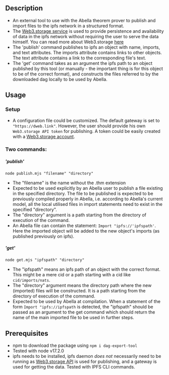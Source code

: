 ## Description
- An external tool to use with the Abella theorem prover to publish and import files to the ipfs network in a structured format.
- The [Web3.storage service](https://web3.storage/) is used to provide persistence and availability of data in the ipfs network without requiring the user to serve the data himself. You can read more about Web3.storage [here](https://web3.storage/)
- The 'publish' command publishes to ipfs an object with name, imports, and text attributes. The imports attribute contains links to other objects. The text attribute contains a link to the corresponding file's text.
- The 'get' command takes as an argument the ipfs path to an object published by this tool (or manually - the important thing is for this object to be of the correct format), and constructs the files referred to by the downloaded dag locally to be used by Abella.
## Usage
### Setup
- A configuration file could be customized. The default gateway is set to `"https://dweb.link"`. However, the user should provide his own `Web3.storage API token` for publishing. A token could be easily created with a  [Web3.storage account](https://web3.storage/).
### Two commands:
##### 'publish'
`node publish.mjs "filename" "directory"`
- The "filename" is the name without the .thm extension
- Expected to be used explicitly by an Abella user to publish a file existing in the specified directory. The file to be published is expected to be previously compiled properly in Abella, i.e. according to Abella's current model, all the local utilised files in import statements need to exist in the specified "directory".
- The "directory" argument is a path starting from the directory of execution of the command.
- An Abella file can contain the statement: `Import "ipfs://'ipfspath'`. Here the imported object will be added to the new object's imports (as published previously on ipfs).
##### 'get'
`node get.mjs "ipfspath" "directory"`
- The "ipfspath" means an ipfs path of an object with the correct format. This might be a mere cid or a path starting with a cid like `cid/imports/nats`.
- The "directory" argument means the directory path where the new (imported) files will be constructed. It is a path starting from the directory of execution of the command.
- Expected to be used by Abella at compilation. When a statement of the form `Import "ipfs://ipfspath` is detected, the "ipfspath" should be passed as an argument to the get command which should return the name of the main imported file to be used in further steps.
## Prerequisites
- npm to download the package using `npm i dag-export-tool`
- Tested with node v17.2.0
- ipfs needs to be installed, ipfs daemon *does not* necessarily need to be running as [Web3.storage API](https://web3.storage) is used for publishing, and a gateway is used for getting the data. Tested with IPFS CLI commands.